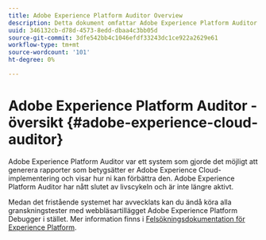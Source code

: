```yaml
---
title: Adobe Experience Platform Auditor Overview
description: Detta dokument omfattar Adobe Experience Platform Auditor och dess efterträdare.
uuid: 346132cb-d78d-4573-8edd-dbaa4c3bb05d
source-git-commit: 3dfe542bb4c1046efdf33243dc1ce922a2629e61
workflow-type: tm+mt
source-wordcount: '101'
ht-degree: 0%

---
```


# Adobe Experience Platform Auditor - översikt {#adobe-experience-cloud-auditor}

Adobe Experience Platform Auditor var ett system som gjorde det möjligt att generera rapporter som betygsätter er Adobe Experience Cloud-implementering och visar hur ni kan förbättra den. Adobe Experience Platform Auditor har nått slutet av livscykeln och är inte längre aktivt.

Medan det fristående systemet har avvecklats kan du ändå köra alla granskningstester med webbläsartillägget Adobe Experience Platform Debugger i stället. Mer information finns i [Felsökningsdokumentation för Experience Platform](https://experienceleague.adobe.com/docs/debugger/using-v2/experience-cloud-debugger.html).
